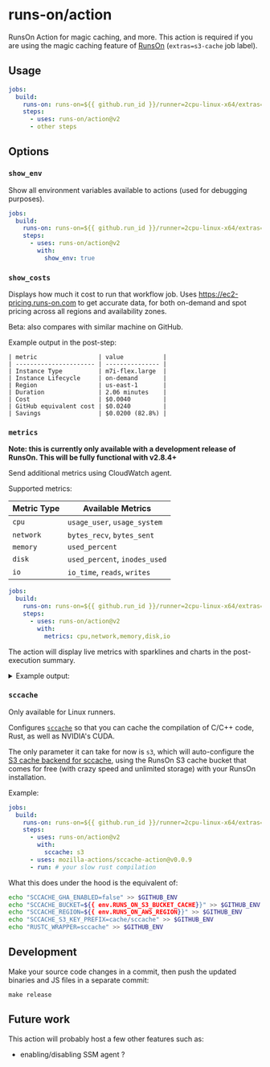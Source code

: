 # runs-on/action

RunsOn Action for magic caching, and more. This action is required if you are using the magic caching feature of [RunsOn](https://runs-on.com) (`extras=s3-cache` job label).

## Usage

```yaml
jobs:
  build:
    runs-on: runs-on=${{ github.run_id }}/runner=2cpu-linux-x64/extras=s3-cache
    steps:
      - uses: runs-on/action@v2
      - other steps
```

## Options

### `show_env`

Show all environment variables available to actions (used for debugging purposes).

```yaml
jobs:
  build:
    runs-on: runs-on=${{ github.run_id }}/runner=2cpu-linux-x64/extras=s3-cache
    steps:
      - uses: runs-on/action@v2
        with:
          show_env: true
```

### `show_costs`

Displays how much it cost to run that workflow job. Uses https://ec2-pricing.runs-on.com to get accurate data, for both on-demand and spot pricing across all regions and availability zones.

Beta: also compares with similar machine on GitHub.

Example output in the post-step:

```
| metric                 | value           |
| ---------------------- | --------------- |
| Instance Type          | m7i-flex.large  |
| Instance Lifecycle     | on-demand       |
| Region                 | us-east-1       |
| Duration               | 2.06 minutes    |
| Cost                   | $0.0040         |
| GitHub equivalent cost | $0.0240         |
| Savings                | $0.0200 (82.8%) |
```

### `metrics`

**Note: this is currently only available with a development release of RunsOn. This will be fully functional with v2.8.4+**

Send additional metrics using CloudWatch agent.

Supported metrics:

| Metric Type | Available Metrics |
|------------|------------------|
| `cpu` | `usage_user`, `usage_system` |
| `network` | `bytes_recv`, `bytes_sent` |
| `memory` | `used_percent` |
| `disk` | `used_percent`, `inodes_used` |
| `io` | `io_time`, `reads`, `writes` |

```yaml
jobs:
  build:
    runs-on: runs-on=${{ github.run_id }}/runner=2cpu-linux-x64/extras=s3-cache
    steps:
      - uses: runs-on/action@v2
        with:
          metrics: cpu,network,memory,disk,io
```

The action will display live metrics with sparklines and charts in the post-execution summary.

<details>
<summary>Example output:</summary>

```
📊 CPU User:
   100.0 ┤
    87.5 ┤
    75.0 ┤
    62.5 ┤
    50.0 ┤
    37.5 ┤
    25.0 ┤
    12.5 ┼───────────────────────────────────────────────────────────
     0.0 ┤
                               CPU User (Percent)
  Stats: min:7.4 avg:8.3 max:8.8 Percent



📊 CPU System:
   100.0 ┤
    87.5 ┤
    75.0 ┤
    62.5 ┤
    50.0 ┤
    37.5 ┤
    25.0 ┤       ╭─────────────╮                     ╭───────────────
    12.5 ┼───────╯             ╰─────────────────────╯
     0.0 ┤
                              CPU System (Percent)
  Stats: min:16.8 avg:18.7 max:20.7 Percent



📊 Network Received:
   34314 ┼╮
   31245 ┤╰╮
   28175 ┤ ╰╮
   25106 ┤  ╰─╮          ╭──╮
   22036 ┤    ╰╮       ╭─╯  ╰╮
   18967 ┤     ╰╮    ╭─╯     ╰─╮          ╭───╮
   15898 ┤      ╰╮  ╭╯         ╰─╮     ╭──╯   ╰───╮
   12828 ┤       ╰──╯            ╰╮ ╭──╯          ╰───────╮
    9759 ┤                        ╰─╯                     ╰──────────
                            Network Received (Bytes)
  Stats: min:9759.0 avg:16461.6 max:34314.0 Bytes



📊 Network Sent:
   51281 ┼╮
   46447 ┤╰╮
   41614 ┤ ╰╮
   36780 ┤  ╰╮
   31946 ┤   ╰─╮
   27113 ┤     ╰╮         ╭╮
   22279 ┤      ╰╮   ╭────╯╰──╮          ╭─────╮
   17446 ┤       ╰───╯        ╰──╮   ╭───╯     ╰──────╮
   12612 ┤                       ╰───╯                ╰──────────────
                              Network Sent (Bytes)
  Stats: min:12612.0 avg:22532.8 max:51281.0 Bytes



📊 Memory Used:
   100.0 ┤
    87.5 ┤
    75.0 ┤
    62.5 ┤
    50.0 ┤
  Stats: min:504.0 avg:948.6 max:1281.0 ms



📊 Disk Reads:
   25.0 ┼╮
   21.9 ┤╰╮
   18.8 ┤ ╰─╮
   15.6 ┤   ╰╮
   12.5 ┤    ╰╮
    9.4 ┤     ╰╮                                                   ╭
    6.3 ┤      ╰╮                                               ╭──╯
    3.2 ┤       ╰────╮        ╭───────╮                      ╭──╯
    0.0 ┤            ╰────────╯       ╰──────────────────────╯
                              Disk Reads (Ops/s)
  Stats: min:0.0 avg:5.0 max:25.0 Ops/s



📊 Disk Writes:
   5973 ┤                ╭╮
   5500 ┤               ╭╯╰╮
   5028 ┼╮             ╭╯  ╰╮                   ╭───╮              ╭
   4555 ┤╰╮           ╭╯    ╰╮               ╭──╯   ╰─╮          ╭─╯
   4083 ┤ ╰╮         ╭╯      ╰─╮          ╭──╯        ╰╮       ╭─╯
   3610 ┤  ╰─╮      ╭╯         ╰╮      ╭──╯            ╰─╮   ╭─╯
   3138 ┤    ╰╮    ╭╯           ╰╮ ╭───╯                 ╰───╯
   2665 ┤     ╰╮  ╭╯             ╰─╯
   2193 ┤      ╰──╯
                             Disk Writes (Ops/s)
  Stats: min:2040.0 avg:4180.9 max:6026.0 Ops/s
```
</details>

### `sccache`

Only available for Linux runners.

Configures [`sccache`](https://github.com/mozilla/sccache) so that you can cache the compilation of C/C++ code, Rust, as well as NVIDIA's CUDA.

The only parameter it can take for now is `s3`, which will auto-configure the [S3 cache backend for sccache](https://github.com/mozilla/sccache/blob/main/docs/S3.md), using the RunsOn S3 cache bucket that comes for free (with crazy speed and unlimited storage) with your RunsOn installation.

Example:

```yaml
jobs:
  build:
    runs-on: runs-on=${{ github.run_id }}/runner=2cpu-linux-x64/extras=s3-cache
    steps:
      - uses: runs-on/action@v2
        with:
          sccache: s3
      - uses: mozilla-actions/sccache-action@v0.0.9
      - run: # your slow rust compilation
```

What this does under the hood is the equivalent of:

```bash
echo "SCCACHE_GHA_ENABLED=false" >> $GITHUB_ENV
echo "SCCACHE_BUCKET=${{ env.RUNS_ON_S3_BUCKET_CACHE}}" >> $GITHUB_ENV
echo "SCCACHE_REGION=${{ env.RUNS_ON_AWS_REGION}}" >> $GITHUB_ENV
echo "SCCACHE_S3_KEY_PREFIX=cache/sccache" >> $GITHUB_ENV
echo "RUSTC_WRAPPER=sccache" >> $GITHUB_ENV
```

## Development

Make your source code changes in a commit, then push the updated binaries and JS files in a separate commit:

```
make release
```

## Future work

This action will probably host a few other features such as:

- enabling/disabling SSM agent ?